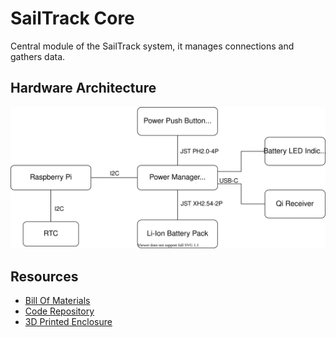 # SailTrack Core
Central module of the SailTrack system, it manages connections and gathers data.

## Hardware Architecture
<p align="center">
  <a href="https://app.diagrams.net/?src=about#Hmetis-vela-unipd%2Fsailtrack-documentation%2Fmain%2FSailTrack%20Core%2Fhardware-diagram.svg">
    <img src="hardware-diagram.svg"/>
  </a>
</p>

## Resources
* [Bill Of Materials](BOM.csv)
* [Code Repository](https://github.com/metis-vela-unipd/sailtrack-core)
* [3D Printed Enclosure](STL)
